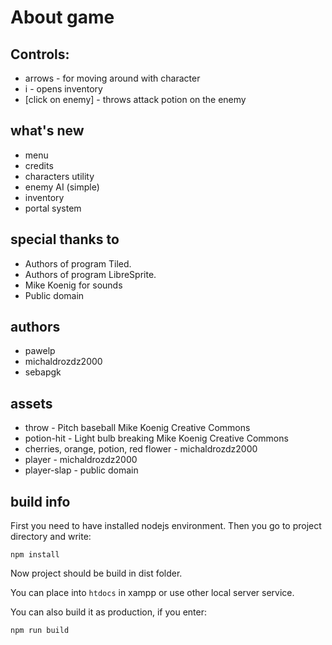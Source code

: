 # About game




## Controls:
* arrows - for moving around with character
* i - opens inventory
* [click on enemy] - throws attack potion on the enemy

## what's new

* menu
* credits
* characters utility
* enemy AI (simple)
* inventory
* portal system

## special thanks to
* Authors of program Tiled.
* Authors of program LibreSprite.
* Mike Koenig for sounds
* Public domain
## authors
* pawelp
* michaldrozdz2000
* sebapgk

## assets
* throw - Pitch baseball Mike Koenig Creative Commons
* potion-hit - Light bulb breaking Mike Koenig Creative Commons
* cherries, orange, potion, red flower - michaldrozdz2000
* player - michaldrozdz2000
* player-slap - public domain
## build info
First you need to have installed nodejs environment.
Then you go to project directory and write:
```
npm install
```

Now project should be build in dist folder.

You can place into ```htdocs``` in xampp or use other local server service.

You can also build it as production, if you enter:
```
npm run build
```